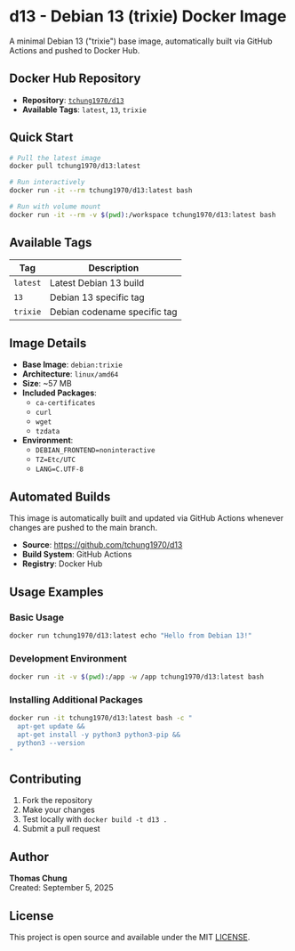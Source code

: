 # d13 - Debian 13 (trixie) Docker Image

A minimal Debian 13 ("trixie") base image, automatically built via GitHub Actions and pushed to Docker Hub.

## Docker Hub Repository

- **Repository**: [`tchung1970/d13`](https://hub.docker.com/r/tchung1970/d13)
- **Available Tags**: `latest`, `13`, `trixie`

## Quick Start

```bash
# Pull the latest image
docker pull tchung1970/d13:latest

# Run interactively
docker run -it --rm tchung1970/d13:latest bash

# Run with volume mount
docker run -it --rm -v $(pwd):/workspace tchung1970/d13:latest bash
```

## Available Tags

| Tag | Description | 
|-----|-------------|
| `latest` | Latest Debian 13 build |
| `13` | Debian 13 specific tag |
| `trixie` | Debian codename specific tag |

## Image Details

- **Base Image**: `debian:trixie`
- **Architecture**: `linux/amd64`
- **Size**: ~57 MB
- **Included Packages**: 
  - `ca-certificates`
  - `curl`
  - `wget`  
  - `tzdata`
- **Environment**:
  - `DEBIAN_FRONTEND=noninteractive`
  - `TZ=Etc/UTC`
  - `LANG=C.UTF-8`

## Automated Builds

This image is automatically built and updated via GitHub Actions whenever changes are pushed to the main branch.

- **Source**: https://github.com/tchung1970/d13
- **Build System**: GitHub Actions
- **Registry**: Docker Hub

## Usage Examples

### Basic Usage
```bash
docker run tchung1970/d13:latest echo "Hello from Debian 13!"
```

### Development Environment
```bash
docker run -it -v $(pwd):/app -w /app tchung1970/d13:latest bash
```

### Installing Additional Packages
```bash
docker run -it tchung1970/d13:latest bash -c "
  apt-get update && 
  apt-get install -y python3 python3-pip &&
  python3 --version
"
```

## Contributing

1. Fork the repository
2. Make your changes
3. Test locally with `docker build -t d13 .`
4. Submit a pull request

## Author

**Thomas Chung**  
Created: September 5, 2025

## License

This project is open source and available under the MIT [LICENSE](LICENSE).
